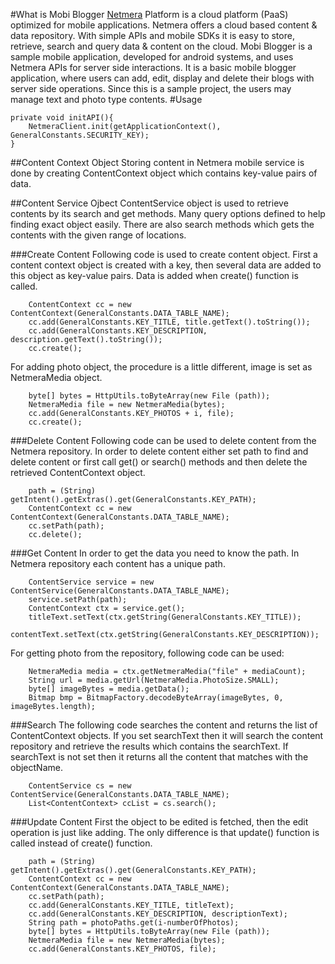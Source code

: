 #What is Mobi Blogger
<a href="http://netmera.com">Netmera</a> Platform is a cloud platform (PaaS) optimized for mobile applications. Netmera offers a cloud based content &amp; data repository. With simple APIs and mobile SDKs it is easy to store, retrieve, search and query data &amp; content on the cloud.
Mobi Blogger is a sample mobile application, developed for android systems, and uses Netmera APIs for server side interactions. It is a basic mobile blogger application, where users can add, edit, display and delete their blogs with server side operations. Since this is a sample project, the users may manage text and photo type contents.
#Usage

	private void initAPI(){
		NetmeraClient.init(getApplicationContext(), GeneralConstants.SECURITY_KEY);
	}

##Content Context Object
Storing content in Netmera mobile service is done by creating ContentContext object which contains key-value pairs of data.


##Content Service Ojbect
ContentService object is used to retrieve contents by its search and get methods. Many query options defined to help finding exact object easily. There are also search methods which gets the contents with the given range of locations.

###Create Content
Following code is used to create content object. First a content context object is created with a key, then several data are added to this object as key-value pairs. Data is added when create() function is called.

		ContentContext cc = new ContentContext(GeneralConstants.DATA_TABLE_NAME);
		cc.add(GeneralConstants.KEY_TITLE, title.getText().toString());
		cc.add(GeneralConstants.KEY_DESCRIPTION, description.getText().toString());
		cc.create();

For adding photo object, the procedure is a little different, image is set as NetmeraMedia object.

		byte[] bytes = HttpUtils.toByteArray(new File (path));	
		NetmeraMedia file = new NetmeraMedia(bytes);
		cc.add(GeneralConstants.KEY_PHOTOS + i, file);
		cc.create();

###Delete Content
Following code can be used to delete content from the Netmera repository. In order to delete content either set path to find and delete content or first call get() or search() methods and then delete the retrieved ContentContext object.

		path = (String) getIntent().getExtras().get(GeneralConstants.KEY_PATH);
		ContentContext cc = new ContentContext(GeneralConstants.DATA_TABLE_NAME);
		cc.setPath(path);
		cc.delete();
###Get Content
In order to get the data you need to know the path. In Netmera repository each content has a unique path.

		ContentService service = new ContentService(GeneralConstants.DATA_TABLE_NAME);
		service.setPath(path);		
		ContentContext ctx = service.get();
		titleText.setText(ctx.getString(GeneralConstants.KEY_TITLE));
		contentText.setText(ctx.getString(GeneralConstants.KEY_DESCRIPTION));
	
For getting photo from the repository, following code can be used:

		NetmeraMedia media = ctx.getNetmeraMedia("file" + mediaCount);
		String url = media.getUrl(NetmeraMedia.PhotoSize.SMALL);
		byte[] imageBytes = media.getData();
		Bitmap bmp = BitmapFactory.decodeByteArray(imageBytes, 0, imageBytes.length);
	
###Search
The following code searches the content and returns the list of ContentContext objects. If you set searchText then it will search the content repository and retrieve the results which contains the searchText. If searchText is not set then it returns all the content that matches with the objectName.

		ContentService cs = new ContentService(GeneralConstants.DATA_TABLE_NAME);
		List<ContentContext> ccList = cs.search();

###Update Content
First the object to be edited is fetched, then the edit operation is just like adding. The only difference is that update() function is called instead of create() function.

		path = (String) getIntent().getExtras().get(GeneralConstants.KEY_PATH);
		ContentContext cc = new ContentContext(GeneralConstants.DATA_TABLE_NAME);
		cc.setPath(path);
		cc.add(GeneralConstants.KEY_TITLE, titleText);
		cc.add(GeneralConstants.KEY_DESCRIPTION, descriptionText);
		String path = photoPaths.get(i-numberOfPhotos);
		byte[] bytes = HttpUtils.toByteArray(new File (path));	
		NetmeraMedia file = new NetmeraMedia(bytes);
		cc.add(GeneralConstants.KEY_PHOTOS, file);